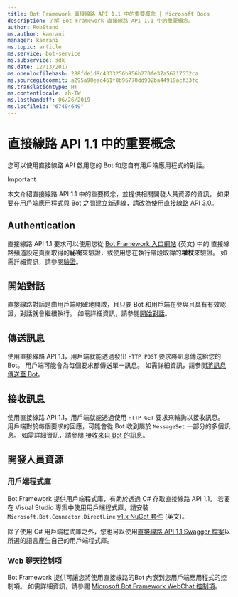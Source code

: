 ```yaml
---
title: Bot Framework 直接線路 API 1.1 中的重要概念 | Microsoft Docs
description: 了解 Bot Framework 直接線路 API 1.1 中的重要概念。
author: RobStand
ms.author: kamrani
manager: kamrani
ms.topic: article
ms.service: bot-service
ms.subservice: sdk
ms.date: 12/13/2017
ms.openlocfilehash: 288fde1d8c4333256b956b270fe37a56217632ca
ms.sourcegitcommit: a295a90eac461f8b96770dd902ba44919acf33fc
ms.translationtype: HT
ms.contentlocale: zh-TW
ms.lasthandoff: 06/26/2019
ms.locfileid: "67404649"
---
```

# <a name="key-concepts-in-direct-line-api-11"></a>直接線路 API 1.1 中的重要概念

您可以使用直接線路 API 啟用您的 Bot 和您自有用戶端應用程式的對話。 

> [!IMPORTANT]
> 本文介紹直接線路 API 1.1 中的重要概念，並提供相關開發人員資源的資訊。 如果要在用戶端應用程式與 Bot 之間建立新連線，請改為使用[直接線路 API 3.0](bot-framework-rest-direct-line-3-0-concepts.md)。

## <a name="authentication"></a>Authentication

直接線路 API 1.1 要求可以使用您從 <a href="https://dev.botframework.com/" target="_blank">Bot Framework 入口網站</a> \(英文\) 中的 直接線路頻道設定頁面取得的**祕密**來驗證，或使用您在執行階段取得的**權杖**來驗證。  如需詳細資訊，請參閱[驗證](bot-framework-rest-direct-line-1-1-authentication.md)。

## <a name="starting-a-conversation"></a>開始對話

直接線路對話是由用戶端明確地開啟，且只要 Bot 和用戶端在參與且具有有效認證，對話就會繼續執行。 如需詳細資訊，請參閱[開始對話](bot-framework-rest-direct-line-1-1-start-conversation.md)。

## <a name="sending-messages"></a>傳送訊息

使用直接線路 API 1.1，用戶端就能透過發出 `HTTP POST` 要求將訊息傳送給您的 Bot。 用戶端可能會為每個要求都傳送單一訊息。 如需詳細資訊，請參閱[將訊息傳送至 Bot](bot-framework-rest-direct-line-1-1-send-message.md)。

## <a name="receiving-messages"></a>接收訊息

使用直接線路 API 1.1，用戶端就能透過使用 `HTTP GET` 要求來輪詢以接收訊息。 用戶端對於每個要求的回應，可能會從 Bot 收到屬於 `MessageSet` 一部分的多個訊息。 如需詳細資訊，請參閱[ 接收來自 Bot 的訊息](bot-framework-rest-direct-line-1-1-receive-messages.md)。

## <a name="developer-resources"></a>開發人員資源

### <a name="client-library"></a>用戶端程式庫

Bot Framework 提供用戶端程式庫，有助於透過 C# 存取直接線路 API 1.1。 若要在 Visual Studio 專案中使用用戶端程式庫，請安裝 `Microsoft.Bot.Connector.DirectLine` <a href="https://www.nuget.org/packages/Microsoft.Bot.Connector.DirectLine/1.1.1" target="_blank">v1.x NuGet 套件</a> \(英文\)。 

除了使用 C# 用戶端程式庫之外，您也可以使用<a href="https://docs.botframework.com/restapi/directline/swagger.json" target="_blank">直接線路 API 1.1 Swagger 檔案</a>以所選的語言產生自己的用戶端程式庫。

### <a name="web-chat-control"></a>Web 聊天控制項 

Bot Framework 提供可讓您將使用直接線路的Bot 內嵌到您用戶端應用程式的控制項。 如需詳細資訊，請參閱 <a href="https://github.com/Microsoft/BotFramework-WebChat" target="_blank">Microsoft Bot Framework WebChat 控制項</a>。
